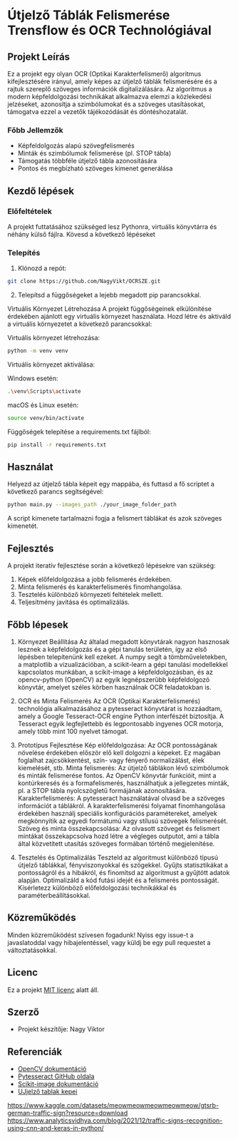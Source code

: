 # Útjelző Táblák Felismerése Trensflow és OCR Technológiával

## Projekt Leírás

Ez a projekt egy olyan OCR (Optikai Karakterfelismerő) algoritmus kifejlesztésére irányul, amely képes az útjelző táblák felismerésére és a rajtuk szereplő szöveges információk digitalizálására. Az algoritmus a modern képfeldolgozási technikákat alkalmazva elemzi a közlekedési jelzéseket, azonosítja a szimbólumokat és a szöveges utasításokat, támogatva ezzel a vezetők tájékozódását és döntéshozatalát.

### Főbb Jellemzők

- Képfeldolgozás alapú szövegfelismerés
- Minták és szimbólumok felismerése (pl. STOP tábla)
- Támogatás többféle útjelző tábla azonosítására
- Pontos és megbízható szöveges kimenet generálása

## Kezdő lépések

### Előfeltételek

A projekt futtatásához szükséged lesz Pythonra, virtuális könyvtárra és néhány külső fájlra. 
Kövesd a következő lépéseket 


### Telepítés

1. Klónozd a repót:
```bash
git clone https://github.com/NagyVikt/OCRSZE.git
```

2. Telepítsd a függőségeket a lejebb megadott pip parancsokkal.


Virtuális Környezet Létrehozása
A projekt függőségeinek elkülönítése érdekében ajánlott egy virtuális környezet használata. Hozd létre és aktiváld a virtuális környezetet a következő parancsokkal:

Virtuális környezet létrehozása:

```bash
python -m venv venv
```
Virtuális környezet aktiválása:

Windows esetén:
```bash
.\venv\Scripts\activate
```
macOS és Linux esetén:
```bash
source venv/bin/activate
```
Függőségek telepítése a requirements.txt fájlból:

```bash
pip install -r requirements.txt
```

## Használat

Helyezd az útjelző tábla képeit egy mappába, és futtasd a fő scriptet a következő parancs segítségével:
```bash
python main.py --images_path ./your_image_folder_path
```
A script kimenete tartalmazni fogja a felismert táblákat és azok szöveges kimenetét.

## Fejlesztés

A projekt iteratív fejlesztése során a következő lépésekre van szükség:

1. Képek előfeldolgozása a jobb felismerés érdekében.
2. Minta felismerés és karakterfelismerés finomhangolása.
3. Tesztelés különböző környezeti feltételek mellett.
4. Teljesítmény javítása és optimalizálás.

## Főbb lépesek

1. Környezet Beállítása
Az általad megadott könyvtárak nagyon hasznosak lesznek a képfeldolgozás és a gépi tanulás területén, így az első lépésben telepítenünk kell ezeket. A numpy segít a tömbműveletekben, a matplotlib a vizualizációban, a scikit-learn a gépi tanulási modellekkel kapcsolatos munkában, a scikit-image a képfeldolgozásban, és az opencv-python (OpenCV) az egyik legnépszerűbb képfeldolgozó könyvtár, amelyet széles körben használnak OCR feladatokban is.

2. OCR és Minta Felismerés
Az OCR (Optikai Karakterfelismerés) technológia alkalmazásához a pytesseract könyvtárat is hozzáadtam, amely a Google Tesseract-OCR engine Python interfészét biztosítja. A Tesseract egyik legfejlettebb és legpontosabb ingyenes OCR motorja, amely több mint 100 nyelvet támogat.

3. Prototípus Fejlesztése
Kép előfeldolgozása: Az OCR pontosságának növelése érdekében először elő kell dolgozni a képeket. Ez magában foglalhat zajcsökkentést, szín- vagy fényerő normalizálást, élek kiemelését, stb.
Minta felismerés: Az útjelző táblákon lévő szimbólumok és minták felismerése fontos. Az OpenCV könyvtár funkcióit, mint a kontúrkeresés és a formafelismerés, használhatjuk a jellegzetes minták, pl. a STOP tábla nyolcszögletű formájának azonosítására.
Karakterfelismerés: A pytesseract használatával olvasd be a szöveges információt a táblákról. A karakterfelismerési folyamat finomhangolása érdekében használj speciális konfigurációs paramétereket, amelyek megkönnyítik az egyedi formátumú vagy stílusú szövegek felismerését.
Szöveg és minta összekapcsolása: Az olvasott szöveget és felismert mintákat összekapcsolva hozd létre a végleges outputot, ami a tábla által közvetített utasítás szöveges formában történő megjelenítése.

4. Tesztelés és Optimalizálás
Teszteld az algoritmust különböző típusú útjelző táblákkal, fényviszonyokkal és szögekkel. Gyűjts statisztikákat a pontosságról és a hibákról, és finomítsd az algoritmust a gyűjtött adatok alapján.
Optimalizáld a kód futási idejét és a felismerés pontosságát. Kísérletezz különböző előfeldolgozási technikákkal és paraméterbeállításokkal.


## Közreműködés

Minden közreműködést szívesen fogadunk! Nyiss egy issue-t a javaslatoddal vagy hibajelentéssel, vagy küldj be egy pull requestet a változtatásokkal.

## Licenc

Ez a projekt [MIT licenc](LICENSE.txt) alatt áll.

## Szerző
- Projekt készítője: Nagy Viktor

## Referenciák

- [OpenCV dokumentáció](https://docs.opencv.org/master/)
- [Pytesseract GitHub oldala](https://github.com/madmaze/pytesseract)
- [Scikit-image dokumentáció](https://scikit-image.org/docs/dev/index.html)
- [UJjelző tablak kepei](https://www.szuperjogsi.hu/)


https://www.kaggle.com/datasets/meowmeowmeowmeowmeow/gtsrb-german-traffic-sign?resource=download
https://www.analyticsvidhya.com/blog/2021/12/traffic-signs-recognition-using-cnn-and-keras-in-python/
